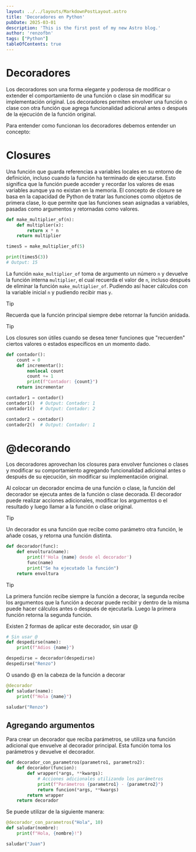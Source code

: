 ```yaml
---
layout: ../../layouts/MarkdownPostLayout.astro
title: 'Decoradores en Python'
pubDate: 2025-03-01
description: 'This is the first post of my new Astro blog.'
author: 'renzofbn'
tags: ["Python"]
tableOfContents: true
---
```

# Decoradores

Los decoradores son una forma elegante y poderosa de modificar o extender el comportamiento de una función o clase sin modificar su implementación original. Los decoradores permiten envolver una función o clase con otra función que agrega funcionalidad adicional antes o después de la ejecución de la función original.

Para entender como funcionan los decoradores debemos entender un concepto:

# Closures

Una función que guarda referencias a variables locales en su entorno de definición, incluso cuando la función ha terminado de ejecutarse. Esto significa que la función puede acceder y recordar los valores de esas variables aunque ya no existan en la memoria. El concepto de closure se basa en la capacidad de Python de tratar las funciones como objetos de primera clase, lo que permite que las funciones sean asignadas a variables, pasadas como argumentos y retornadas como valores.

```python
def make_multiplier_of(n):
	def multiplier(x):
		return x * n
	return multiplier

times5 = make_multiplier_of(5)

print(times5(3))
# Output: 15
```

La función `make_multiplier_of` toma de argumento un número `n` y devuelve la función interna `multiplier`, el cual recuerda el valor de `n`, incluso después de eliminar la función `make_multiplier_of`. Pudiendo así hacer cálculos con la variable inicial `n` y pudiendo recibir mas `y`.


> [!TIP]
> Recuerda que la función principal siempre debe retornar la función anidada.

>[!TIP]
>Los closures son útiles cuando se desea tener funciones que "recuerden" ciertos valores o estados específicos en un momento dado.

```python
def contador():
    count = 0
    def incrementar():
        nonlocal count
        count += 1
        print(f"Contador: {count}")
    return incrementar

contador1 = contador()
contador1()  # Output: Contador: 1
contador1()  # Output: Contador: 2

contador2 = contador()
contador2()  # Output: Contador: 1
```

# @decorando

Los decoradores aprovechan los closures para envolver funciones o clases y modificar su comportamiento agregando funcionalidad adicional antes o después de su ejecución, sin modificar su implementación original.

Al colocar un decorador encima de una función o clase, la función del decorador se ejecuta antes de la función o clase decorada. El decorador puede realizar acciones adicionales, modificar los argumentos o el resultado y luego llamar a la función o clase original.

> [!TIP]
> Un decorador es una función que recibe como parámetro otra función, le añade cosas, y retorna una función distinta.

```python
def decorador(func):
	def envoltura(name):
		print(f'Hola {name} desde el decorador')
		func(name)
		print("Se ha ejecutado la función")
	return envoltura
```

>[!TIP]
> La primera función recibe siempre la función a decorar, la segunda recibe los argumentos que la función a decorar puede recibir y dentro de la misma puede hacer cálculos antes o después de ejecutarla. Luego la primera función retorna la segunda función.

Existen 2 formas de aplicar este decorador, sin usar @

```python
# Sin usar @
def despedirse(name):
	print(f"Adios {name}")

despedirse = decorador(despedirse)
despedirse("Renzo")
```

O usando @ en la cabeza de la función a decorar

```python
@decorador
def saludar(name):
	print(f"Hola {name}")

saludar("Renzo")
```

## Agregando argumentos

Para crear un decorador que reciba parámetros, se utiliza una función adicional que envuelve al decorador principal. Esta función toma los parámetros y devuelve el decorador.

```python
def decorador_con_parametros(parametro1, parametro2):
    def decorador(funcion):
        def wrapper(*args, **kwargs):
            # Acciones adicionales utilizando los parámetros
            print(f"Parámetros {parametro1} - {parametro2}")
            return funcion(*args, **kwargs)
        return wrapper
    return decorador
```

Se puede utilizar de la siguiente manera:

```python
@decorador_con_parametros("Hola", 10)
def saludar(nombre):
    print(f"Hola, {nombre}!")

saludar("Juan")
```